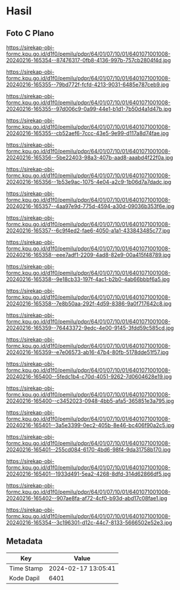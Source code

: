# Hasil

## Foto C Plano

https://sirekap-obj-formc.kpu.go.id/d1f0/pemilu/pdpr/64/01/07/10/01/6401071001008-20240216-165354--87476317-0fb8-4136-997b-757cb2804f4d.jpg

https://sirekap-obj-formc.kpu.go.id/d1f0/pemilu/pdpr/64/01/07/10/01/6401071001008-20240216-165355--79bd772f-fcfd-4213-9031-6485e787ceb9.jpg

https://sirekap-obj-formc.kpu.go.id/d1f0/pemilu/pdpr/64/01/07/10/01/6401071001008-20240216-165355--97d006c9-0a99-44e1-b1d1-7b50d4a1d47b.jpg

https://sirekap-obj-formc.kpu.go.id/d1f0/pemilu/pdpr/64/01/07/10/01/6401071001008-20240216-165355--cb52aef6-7ccc-43e5-9e99-d117a8d74fae.jpg

https://sirekap-obj-formc.kpu.go.id/d1f0/pemilu/pdpr/64/01/07/10/01/6401071001008-20240216-165356--5be22403-98a3-407b-aad8-aaabd4f22f0a.jpg

https://sirekap-obj-formc.kpu.go.id/d1f0/pemilu/pdpr/64/01/07/10/01/6401071001008-20240216-165356--1b53e9ac-1075-4e04-a2c9-1b06d7a7dadc.jpg

https://sirekap-obj-formc.kpu.go.id/d1f0/pemilu/pdpr/64/01/07/10/01/6401071001008-20240216-165357--4aa97e9d-775d-4594-a30d-09036b353f6e.jpg

https://sirekap-obj-formc.kpu.go.id/d1f0/pemilu/pdpr/64/01/07/10/01/6401071001008-20240216-165357--6c9f4ed2-fae6-4050-a1a1-433843485c77.jpg

https://sirekap-obj-formc.kpu.go.id/d1f0/pemilu/pdpr/64/01/07/10/01/6401071001008-20240216-165358--eee7adf1-2209-4ad8-82e9-00a415f48789.jpg

https://sirekap-obj-formc.kpu.go.id/d1f0/pemilu/pdpr/64/01/07/10/01/6401071001008-20240216-165358--9e18cb33-197f-4ac1-b2b0-4ab66bbbf6a5.jpg

https://sirekap-obj-formc.kpu.go.id/d1f0/pemilu/pdpr/64/01/07/10/01/6401071001008-20240216-165358--7e8b50aa-292f-4d59-8386-9a0f717642c8.jpg

https://sirekap-obj-formc.kpu.go.id/d1f0/pemilu/pdpr/64/01/07/10/01/6401071001008-20240216-165359--76443372-9edc-4e00-9145-3fdd59c585cd.jpg

https://sirekap-obj-formc.kpu.go.id/d1f0/pemilu/pdpr/64/01/07/10/01/6401071001008-20240216-165359--e7e06573-ab16-47b4-80fb-5178dde51f57.jpg

https://sirekap-obj-formc.kpu.go.id/d1f0/pemilu/pdpr/64/01/07/10/01/6401071001008-20240216-165400--5fedc1b4-c70d-4051-9262-7d0604628e19.jpg

https://sirekap-obj-formc.kpu.go.id/d1f0/pemilu/pdpr/64/01/07/10/01/6401071001008-20240216-165400--c3452023-0948-4bb5-afa5-365851e3a795.jpg

https://sirekap-obj-formc.kpu.go.id/d1f0/pemilu/pdpr/64/01/07/10/01/6401071001008-20240216-165401--3a5e3399-0ec2-405b-8e46-bc406f90a2c5.jpg

https://sirekap-obj-formc.kpu.go.id/d1f0/pemilu/pdpr/64/01/07/10/01/6401071001008-20240216-165401--255cd084-6170-4bd6-98f4-9da31758b170.jpg

https://sirekap-obj-formc.kpu.go.id/d1f0/pemilu/pdpr/64/01/07/10/01/6401071001008-20240216-165401--1933d491-5ea2-4268-8dfd-314d62866df5.jpg

https://sirekap-obj-formc.kpu.go.id/d1f0/pemilu/pdpr/64/01/07/10/01/6401071001008-20240216-165402--907ae8fa-af72-4cf0-b93d-abd17c08fae1.jpg

https://sirekap-obj-formc.kpu.go.id/d1f0/pemilu/pdpr/64/01/07/10/01/6401071001008-20240216-165354--3c196301-d12c-44c7-8133-5666502e52e3.jpg


## Metadata

| Key        | Value               |
| ---------- | ------------------- |
| Time Stamp | 2024-02-17 13:05:41 |
| Kode Dapil | 6401                |



